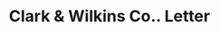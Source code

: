 ---
doi: 10.7916/D83X9JQQ
date_other: '1924'
date_other_textual: '1924'
form: correspondence
genre:
- Letters (correspondence)
name:
- Clark & Wilkins Co.
object_in_context_url: https://biggert.cul.columbia.edu/items/view/ave_biggert_00970
subject_hierarchical_geographic:
- New York, New York, United States
subject_name:
- Clark & Wilkins Co.
title: Clark & Wilkins Co.. Letter
sort_title: Clark & Wilkins Co.. Letter
call_number: ave_biggert_00970
coordinates:
- 40.71277777777778,-74.00583333333333
pid: ave_biggert_00970
identifiers: ave_biggert_00970
thumbnail: https://derivativo-1.library.columbia.edu/iiif/2/ldpd:344300/full/!256,256/0/native.jpg
permalink: "/items/ave_biggert_00970/"
layout: iiif-image-page
---